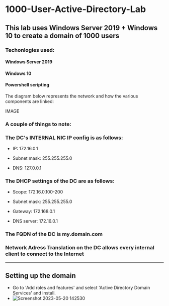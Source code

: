 # 1000-User-Active-Directory-Lab

## This lab uses Windows Server 2019 + Windows 10 to create a domain of 1000 users

### Techonlogies used: 
#### Windows Server 2019
#### Windows 10
#### Powershell scripting 

The diagram below represents the network and how the various components are linked: 

IMAGE


### **A couple of things to note:**
### **The DC's INTERNAL NIC IP config is as follows:**

- IP: 172.16.0.1

- Subnet mask: 255.255.255.0

- DNS: 127.0.0.1

### **The DHCP settings of the DC are as follows:**

- Scope: 172.16.0.100-200

- Subnet mask: 255.255.255.0

- Gateway: 172.168.0.1

- DNS server: 172.16.0.1


### **The FQDN of the DC is my.domain.com**

### **Network Adress Translation on the DC allows every internal client to connect to the Internet**

---
## Setting up the domain
- Go to 'Add roles and features' and select 'Active Directory Domain Services' and install.
- ![Screenshot 2023-05-20 142530](https://github.com/HattMobb/1000-User-Active-Directory-Lab/assets/134090089/09a0c955-5bac-4be6-9236-7101e3b61765)
